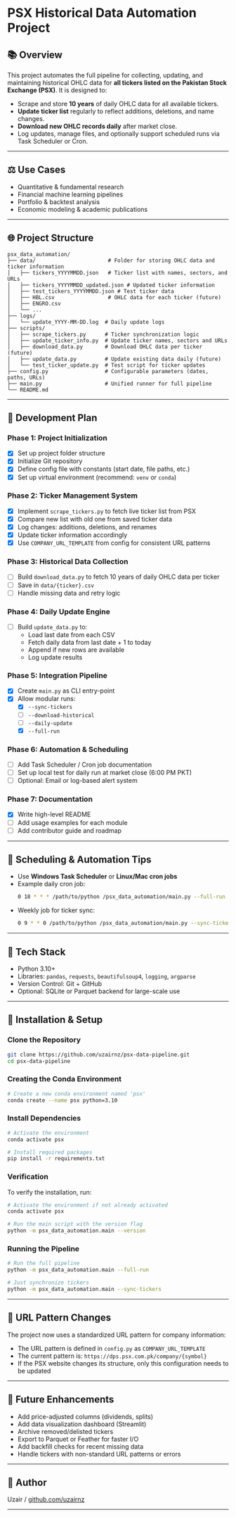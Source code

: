 # PSX Historical Data Automation Project

## 📚 Overview
This project automates the full pipeline for collecting, updating, and maintaining historical OHLC data for **all tickers listed on the Pakistan Stock Exchange (PSX)**. It is designed to:

- Scrape and store **10 years** of daily OHLC data for all available tickers.
- **Update ticker list** regularly to reflect additions, deletions, and name changes.
- **Download new OHLC records daily** after market close.
- Log updates, manage files, and optionally support scheduled runs via Task Scheduler or Cron.

---

## ⚖️ Use Cases
- Quantitative & fundamental research
- Financial machine learning pipelines
- Portfolio & backtest analysis
- Economic modeling & academic publications

---

## 🌐 Project Structure
```
psx_data_automation/
├── data/                       # Folder for storing OHLC data and ticker information
│   ├── tickers_YYYYMMDD.json   # Ticker list with names, sectors, and URLs
│   ├── tickers_YYYYMMDD_updated.json # Updated ticker information
│   ├── test_tickers_YYYYMMDD.json # Test ticker data
│   ├── HBL.csv                 # OHLC data for each ticker (future)
│   ├── ENGRO.csv
│   └── ...
├── logs/
│   └── update_YYYY-MM-DD.log  # Daily update logs
├── scripts/
│   ├── scrape_tickers.py      # Ticker synchronization logic
│   ├── update_ticker_info.py  # Update ticker names, sectors and URLs
│   ├── download_data.py       # Download OHLC data per ticker (future)
│   ├── update_data.py         # Update existing data daily (future)
│   └── test_ticker_update.py  # Test script for ticker updates
├── config.py                  # Configurable parameters (dates, paths, URLs)
├── main.py                    # Unified runner for full pipeline
└── README.md
```

---

## 🚀 Development Plan

### Phase 1: Project Initialization
- [x] Set up project folder structure
- [x] Initialize Git repository
- [x] Define config file with constants (start date, file paths, etc.)
- [x] Set up virtual environment (recommend: `venv` or `conda`)

### Phase 2: Ticker Management System
- [x] Implement `scrape_tickers.py` to fetch live ticker list from PSX
- [x] Compare new list with old one from saved ticker data
- [x] Log changes: additions, deletions, and renames
- [x] Update ticker information accordingly
- [x] Use `COMPANY_URL_TEMPLATE` from config for consistent URL patterns

### Phase 3: Historical Data Collection
- [ ] Build `download_data.py` to fetch 10 years of daily OHLC data per ticker
- [ ] Save in `data/{ticker}.csv`
- [ ] Handle missing data and retry logic

### Phase 4: Daily Update Engine
- [ ] Build `update_data.py` to:
  - Load last date from each CSV
  - Fetch daily data from last date + 1 to today
  - Append if new rows are available
  - Log update results

### Phase 5: Integration Pipeline
- [x] Create `main.py` as CLI entry-point
- [x] Allow modular runs:
  - [x] `--sync-tickers`
  - [ ] `--download-historical`
  - [ ] `--daily-update`
  - [x] `--full-run`

### Phase 6: Automation & Scheduling
- [ ] Add Task Scheduler / Cron job documentation
- [ ] Set up local test for daily run at market close (6:00 PM PKT)
- [ ] Optional: Email or log-based alert system

### Phase 7: Documentation
- [x] Write high-level README
- [ ] Add usage examples for each module
- [ ] Add contributor guide and roadmap

---

## 📅 Scheduling & Automation Tips
- Use **Windows Task Scheduler** or **Linux/Mac cron jobs**
- Example daily cron job:
  ```bash
  0 18 * * * /path/to/python /psx_data_automation/main.py --full-run
  ```
- Weekly job for ticker sync:
  ```bash
  0 9 * * 0 /path/to/python /psx_data_automation/main.py --sync-tickers
  ```

---

## 🔧 Tech Stack
- Python 3.10+
- Libraries: `pandas`, `requests`, `beautifulsoup4`, `logging`, `argparse`
- Version Control: Git + GitHub
- Optional: SQLite or Parquet backend for large-scale use

---

## 🚀 Installation & Setup

### Clone the Repository
```bash
git clone https://github.com/uzairnz/psx-data-pipeline.git
cd psx-data-pipeline
```

### Creating the Conda Environment
```bash
# Create a new conda environment named 'psx'
conda create --name psx python=3.10
```

### Install Dependencies
```bash
# Activate the environment
conda activate psx

# Install required packages
pip install -r requirements.txt
```

### Verification
To verify the installation, run:
```bash
# Activate the environment if not already activated
conda activate psx

# Run the main script with the version flag
python -m psx_data_automation.main --version
```

### Running the Pipeline
```bash
# Run the full pipeline
python -m psx_data_automation.main --full-run

# Just synchronize tickers
python -m psx_data_automation.main --sync-tickers
```

---

## 🔄 URL Pattern Changes
The project now uses a standardized URL pattern for company information:
- The URL pattern is defined in `config.py` as `COMPANY_URL_TEMPLATE`
- The current pattern is: `https://dps.psx.com.pk/company/{symbol}`
- If the PSX website changes its structure, only this configuration needs to be updated

---

## 🌟 Future Enhancements
- Add price-adjusted columns (dividends, splits)
- Add data visualization dashboard (Streamlit)
- Archive removed/delisted tickers
- Export to Parquet or Feather for faster I/O
- Add backfill checks for recent missing data
- Handle tickers with non-standard URL patterns or errors

---

## 📍 Author
Uzair / [github.com/uzairnz](https://github.com/uzairnz)

---


